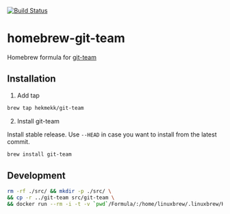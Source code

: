 [![Build Status](https://travis-ci.org/hekmekk/homebrew-git-team.svg?branch=master)](https://travis-ci.org/hekmekk/homebrew-git-team)

# homebrew-git-team

Homebrew formula for [git-team](https://github.com/hekmekk/git-team)

## Installation

1. Add tap
```bash
brew tap hekmekk/git-team
```

2. Install git-team

Install stable release. Use `--HEAD` in case you want to install from the latest commit.
```bash
brew install git-team
```

## Development
```bash
rm -rf ./src/ && mkdir -p ./src/ \
&& cp -r ../git-team src/git-team \
&& docker run --rm -i -t -v `pwd`/Formula/:/home/linuxbrew/.linuxbrew/Homebrew/Library/Taps/hekmekk/homebrew-git-team/Formula -v `pwd`/src/git-team:/root/.cache/Homebrew/git-team--git linuxbrew/brew:2.1.10 /bin/bash
```

